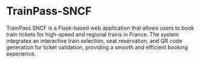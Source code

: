 # TrainPass-SNCF
 TrainPass SNCF is a Flask-based web application that allows users to book train tickets for high-speed and regional trains in France. The system integrates an interactive train selection, seat reservation, and QR code generation for ticket validation, providing a smooth and efficient booking experience.
